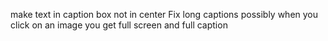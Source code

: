 make text in caption box not in center
Fix long captions
possibly when you click on an image you get full screen and full caption
